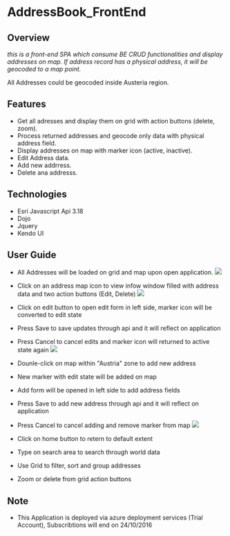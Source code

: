 # AddressBook_FrontEnd

## Overview

_this is a front-end SPA which consume BE CRUD functionalities and display addresses on map. If address record has a physical address, it will be geocoded to a map point._

All Addresses could be geocoded inside Austeria region. 


## Features

- Get all adresses and display them on grid with action buttons (delete, zoom).
- Process returned addresses and geocode only data with physical address field.
- Display addresses on map with marker icon (active, inactive).
- Edit Address data.
- Add new addrress.
- Delete ana addresss.

## Technologies

- Esri Javascript Api 3.18
- Dojo
- Jquery
- Kendo UI

## User Guide

- All Addresses will be loaded on grid and map upon open application.
![](https://s16.postimg.org/5rik49tlh/screen.png)

- Click on an address map icon to view infow window filled with address data and two action buttons (Edit, Delete)
![](https://s16.postimg.org/ssux4gds5/screen3.png)

- Click on edit button to open edit form in left side, marker icon will be converted to edit state
- Press Save to save updates through api and it will reflect on application
- Press Cancel to cancel edits and marker icon will returned to active state again
![](https://s16.postimg.org/snhdri5z9/screen2.png)

- Dounle-click on map within "Austria" zone to add new address
- New marker with edit state will be added on map
- Add form will be opened in left side to add address fields
- Press Save to add new address through api and it will reflect on application
- Press Cancel to cancel adding and remove marker from map
![](https://s10.postimg.org/667pmbbs9/screen4.png)

- Click on home button to retern to default extent
- Type on search area to search through world data
- Use Grid to filter, sort and group addresses
- Zoom or delete from grid action buttons

## Note
- This Application is deployed via azure deployment services (Trial Account), Subscribtions will end on 24/10/2016

